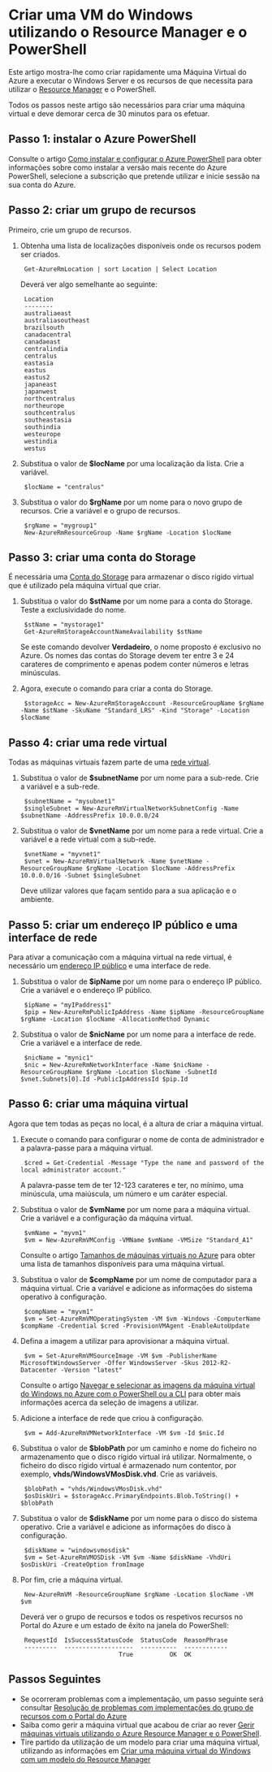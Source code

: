 <properties
    pageTitle="Criar uma VM do Azure com o PowerShell | Microsoft Azure"
    description="Utilize o Azure PowerShell e o Azure Resource Manager para criar facilmente uma nova VM com o Windows Server."
    services="virtual-machines-windows"
    documentationCenter=""
    authors="davidmu1"
    manager="timlt"
    editor=""
    tags="azure-resource-manager"/>

<tags
    ms.service="virtual-machines-windows"
    ms.workload="na"
    ms.tgt_pltfrm="na"
    ms.devlang="na"
    ms.topic="get-started-article"
    ms.date="06/07/2016"
    ms.author="davidmu"/>

# Criar uma VM do Windows utilizando o Resource Manager e o PowerShell

Este artigo mostra-lhe como criar rapidamente uma Máquina Virtual do Azure a executar o Windows Server e os recursos de que necessita para utilizar o [Resource Manager](../resource-group-overview.md) e o PowerShell. 

Todos os passos neste artigo são necessários para criar uma máquina virtual e deve demorar cerca de 30 minutos para os efetuar.

## Passo 1: instalar o Azure PowerShell

Consulte o artigo [Como instalar e configurar o Azure PowerShell](../powershell-install-configure.md) para obter informações sobre como instalar a versão mais recente do Azure PowerShell, selecione a subscrição que pretende utilizar e inicie sessão na sua conta do Azure.
        
## Passo 2: criar um grupo de recursos

Primeiro, crie um grupo de recursos.

1. Obtenha uma lista de localizações disponíveis onde os recursos podem ser criados.

        Get-AzureRmLocation | sort Location | Select Location
        
    Deverá ver algo semelhante ao seguinte:
    
        Location
        --------
        australiaeast
        australiasoutheast
        brazilsouth
        canadacentral
        canadaeast
        centralindia
        centralus
        eastasia
        eastus
        eastus2
        japaneast
        japanwest
        northcentralus
        northeurope
        southcentralus
        southeastasia
        southindia
        westeurope
        westindia
        westus

2. Substitua o valor de **$locName** por uma localização da lista. Crie a variável.

        $locName = "centralus"
        
3. Substitua o valor do **$rgName** por um nome para o novo grupo de recursos. Crie a variável e o grupo de recursos.

        $rgName = "mygroup1"
        New-AzureRmResourceGroup -Name $rgName -Location $locName
    
## Passo 3: criar uma conta do Storage

É necessária uma [Conta do Storage](../storage/storage-introduction.md) para armazenar o disco rígido virtual que é utilizado pela máquina virtual que criar.

1. Substitua o valor do **$stName** por um nome para a conta do Storage. Teste a exclusividade do nome.

        $stName = "mystorage1"
        Get-AzureRmStorageAccountNameAvailability $stName

    Se este comando devolver **Verdadeiro**, o nome proposto é exclusivo no Azure. Os nomes das contas do Storage devem ter entre 3 e 24 carateres de comprimento e apenas podem conter números e letras minúsculas.
    
2. Agora, execute o comando para criar a conta do Storage.
    
        $storageAcc = New-AzureRmStorageAccount -ResourceGroupName $rgName -Name $stName -SkuName "Standard_LRS" -Kind "Storage" -Location $locName
        
## Passo 4: criar uma rede virtual

Todas as máquinas virtuais fazem parte de uma [rede virtual](../virtual-network/virtual-networks-overview.md).

1. Substitua o valor de **$subnetName** por um nome para a sub-rede. Crie a variável e a sub-rede.
        
        $subnetName = "mysubnet1"
        $singleSubnet = New-AzureRmVirtualNetworkSubnetConfig -Name $subnetName -AddressPrefix 10.0.0.0/24
        
2. Substitua o valor de **$vnetName** por um nome para a rede virtual. Crie a variável e a rede virtual com a sub-rede.

        $vnetName = "myvnet1"
        $vnet = New-AzureRmVirtualNetwork -Name $vnetName -ResourceGroupName $rgName -Location $locName -AddressPrefix 10.0.0.0/16 -Subnet $singleSubnet
        
    Deve utilizar valores que façam sentido para a sua aplicação e o ambiente.
        
## Passo 5: criar um endereço IP público e uma interface de rede

Para ativar a comunicação com a máquina virtual na rede virtual, é necessário um [endereço IP público](../virtual-network/virtual-network-ip-addresses-overview-arm.md) e uma interface de rede.

1. Substitua o valor de **$ipName** por um nome para o endereço IP público. Crie a variável e o endereço IP público.

        $ipName = "myIPaddress1"
        $pip = New-AzureRmPublicIpAddress -Name $ipName -ResourceGroupName $rgName -Location $locName -AllocationMethod Dynamic
        
2. Substitua o valor de **$nicName** por um nome para a interface de rede. Crie a variável e a interface de rede.

        $nicName = "mynic1"
        $nic = New-AzureRmNetworkInterface -Name $nicName -ResourceGroupName $rgName -Location $locName -SubnetId $vnet.Subnets[0].Id -PublicIpAddressId $pip.Id
        
## Passo 6: criar uma máquina virtual

Agora que tem todas as peças no local, é a altura de criar a máquina virtual.

1. Execute o comando para configurar o nome de conta de administrador e a palavra-passe para a máquina virtual.

        $cred = Get-Credential -Message "Type the name and password of the local administrator account."
        
    A palavra-passe tem de ter 12-123 carateres e ter, no mínimo, uma minúscula, uma maiúscula, um número e um caráter especial. 
        
2. Substitua o valor de **$vmName** por um nome para a máquina virtual. Crie a variável e a configuração da máquina virtual.

        $vmName = "myvm1"
        $vm = New-AzureRmVMConfig -VMName $vmName -VMSize "Standard_A1"
        
    Consulte o artigo [Tamanhos de máquinas virtuais no Azure](virtual-machines-windows-sizes.md) para obter uma lista de tamanhos disponíveis para uma máquina virtual.
    
3. Substitua o valor de **$compName** por um nome de computador para a máquina virtual. Crie a variável e adicione as informações do sistema operativo à configuração.

        $compName = "myvm1"
        $vm = Set-AzureRmVMOperatingSystem -VM $vm -Windows -ComputerName $compName -Credential $cred -ProvisionVMAgent -EnableAutoUpdate
        
4. Defina a imagem a utilizar para aprovisionar a máquina virtual. 

        $vm = Set-AzureRmVMSourceImage -VM $vm -PublisherName MicrosoftWindowsServer -Offer WindowsServer -Skus 2012-R2-Datacenter -Version "latest"
        
    Consulte o artigo [Navegar e selecionar as imagens da máquina virtual do Windows no Azure com o PowerShell ou a CLI](virtual-machines-windows-cli-ps-findimage.md) para obter mais informações acerca da seleção de imagens a utilizar.
        
5. Adicione a interface de rede que criou à configuração.

        $vm = Add-AzureRmVMNetworkInterface -VM $vm -Id $nic.Id
        
6. Substitua o valor de **$blobPath** por um caminho e nome do ficheiro no armazenamento que o disco rígido virtual irá utilizar. Normalmente, o ficheiro do disco rígido virtual é armazenado num contentor, por exemplo, **vhds/WindowsVMosDisk.vhd**. Crie as variáveis.

        $blobPath = "vhds/WindowsVMosDisk.vhd"
        $osDiskUri = $storageAcc.PrimaryEndpoints.Blob.ToString() + $blobPath
        
7. Substitua o valor de **$diskName** por um nome para o disco do sistema operativo. Crie a variável e adicione as informações do disco à configuração.

        $diskName = "windowsvmosdisk"
        $vm = Set-AzureRmVMOSDisk -VM $vm -Name $diskName -VhdUri $osDiskUri -CreateOption fromImage
        
8. Por fim, crie a máquina virtual.

        New-AzureRmVM -ResourceGroupName $rgName -Location $locName -VM $vm

    Deverá ver o grupo de recursos e todos os respetivos recursos no Portal do Azure e um estado de êxito na janela do PowerShell:

        RequestId  IsSuccessStatusCode  StatusCode  ReasonPhrase
        ---------  -------------------  ----------  ------------
                                  True          OK  OK
                                  
## Passos Seguintes

- Se ocorreram problemas com a implementação, um passo seguinte será consultar [Resolução de problemas com implementações do grupo de recursos com o Portal do Azure](../resource-manager-troubleshoot-deployments-portal.md)
- Saiba como gerir a máquina virtual que acabou de criar ao rever [Gerir máquinas virtuais utilizando o Azure Resource Manager e o PowerShell](virtual-machines-windows-ps-manage.md).
- Tire partido da utilização de um modelo para criar uma máquina virtual, utilizando as informações em [Criar uma máquina virtual do Windows com um modelo do Resource Manager](virtual-machines-windows-ps-template.md)



<!--HONumber=Aug16_HO1-->


